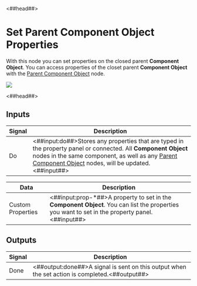 <##head##>

# Set Parent Component Object Properties

With this node you can set properties on the closed parent **Component Object**. You can access properties of the closet parent **Component Object** with the [Parent Component Object](/nodes/component-utilities/parent-component-object) node.

<div class="ndl-image-with-background l">

![](/nodes/component-utilities/set-parent-component-object-properties/set-parent-component-object-properties.png)

</div>

<##head##>

## Inputs

| Signal                             | Description                                                                                                                                                                                                                                                                    |
| ---------------------------------- | ------------------------------------------------------------------------------------------------------------------------------------------------------------------------------------------------------------------------------------------------------------------------------ |
| <span class="ndl-signal">Do</span> | <##input:do##>Stores any properties that are typed in the property panel or connected. All **Component Object** nodes in the same component, as well as any [Parent Component Object](/nodes/component-utilities/parent-component-object) nodes, will be updated. <##input##> |

| Data                                            | Description                                                                                                                                     |
| ----------------------------------------------- | ----------------------------------------------------------------------------------------------------------------------------------------------- |
| <span class="ndl-data">Custom Properties</span> | <##input:prop-\*##>A property to set in the **Component Object**. You can list the properties you want to set in the property panel.<##input##> |

## Outputs

| Signal                               | Description                                                                                    |
| ------------------------------------ | ---------------------------------------------------------------------------------------------- |
| <span class="ndl-signal">Done</span> | <##output:done##>A signal is sent on this output when the set action is completed.<##output##> |
